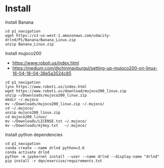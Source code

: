 # Install

Install Banana
```
cd p1_navigation
wget https://s3-us-west-1.amazonaws.com/udacity-drlnd/P1/Banana/Banana_Linux.zip
unzip Banana_Linux.zip
```

Install mujoco200
- https://www.roboti.us/index.html
- https://medium.com/@chinmayburgul/setting-up-mujoco200-on-linux-16-04-18-04-38e5a3524c85

```
cd p1_navigation
lynx https://www.roboti.us/index.html
wget https://www.roboti.us/download/mujoco200_linux.zip
unzip ~/Downloads/mujoco200_linux.zip 
mkdir ~/.mujoco
mv ~/Downloads/mujoco200_linux.zip ~/.mujoco/
cd ~/.mujoco/
unzip mujoco200_linux.zip 
cd mujoco200_linux/
mv ~/Downloads/LICENSE.txt ~/.mujoco/
mv ~/Downloads/mjkey.txt   ~/.mujoco/
```

Install python dependencies
```
cd p1_navigation
conda create --name drlnd python=3.6 
conda activate drlnd
python -m ipykernel install --user --name drlnd --display-name "drlnd"
pip install -r dqn/exercise/requirements.txt
```
